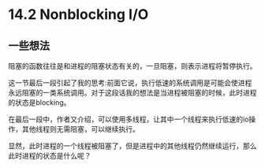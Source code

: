 # 14.2 Nonblocking I/O



## 一些想法

阻塞的函数往往是和进程的阻塞状态有关的，一旦阻塞，则表示进程将暂停执行。

这一节最后一段引起了我的思考:前面它说，执行低速的系统调用是可能会使进程永远阻塞的一类系统调用。对于这段话我的想法是当进程被阻塞的时候，此时进程的状态是blocking。

在最后一段中，作者又介绍，可以使用多线程，让其中一个线程来执行低速的io操作，其他线程则无需阻塞，可以继续执行。

显然，此时进程的一个线程被阻塞了，但是进程中的其他线程仍然继续运行，那么此时进程的状态是什么呢？

